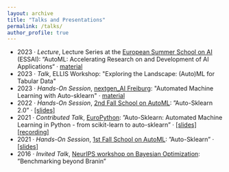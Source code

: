 ```yaml
---
layout: archive
title: "Talks and Presentations"
permalink: /talks/
author_profile: true
---
```


  * 2023 · *Lecture*, Lecture Series at the [European Summer School on AI](https://essai.si/) (ESSAI): “AutoML: Accelerating Research on and Development of AI Applications“ · [material](https://www.automl.org/talks/)
  * 2023 · *Talk*, ELLIS Workshop: "Exploring the Landscape: (Auto)ML for Tabular Data"
  * 2023 · *Hands-On Session*, [nextgen_AI Freiburg](https://freiburg-ai.github.io/): "Automated Machine Learning with Auto-sklearn" · [material](https://github.com/automl/auto-sklearn-talks/tree/main/2023_06_06_NextGenAI_Workshop) 
  * 2022 · *Hands-On Session*, [2nd Fall School on AutoML](https://sites.google.com/view/automl-fall-school-2022/home): ”Auto-Sklearn 2.0” · [[slides]](https://github.com/automl/auto-sklearn-talks/blob/main/2022_10_10_AutoMLFallSchool2/2022_ASKL_HandsOn.pdf)
  * 2021 · *Contributed Talk*, [EuroPython](https://ep2021.europython.eu/talks/8eJQ6kv-auto-sklearn-automated-machine-learning-in-python/): ”Auto-Sklearn: Automated Machine Learning in Python - from scikit-learn to auto-sklearn”
· [[slides]](https://github.com/automl/auto-sklearn-talks/blob/main/2021_07_28_EuroPython/2021_EuroPythonTalk.pdf) [[recording]](https://www.youtube.com/watch?v=ugN8U--oUaU)
  * 2021 · *Hands-On Session*, [1st Fall School on AutoML](https://sites.google.com/view/automlschool21): ”Auto-Sklearn” · [[slides]](https://github.com/automl/auto-sklearn-talks/blob/main/2021_11_10_AutoMLFallSchool/Feurer_Eggensperger_AutoSklearn_HandsOn_AutoML_School_21.pdf)
  * 2016 · *Invited Talk*, [NeurIPS workshop on Bayesian Optimization](https://bayesopt.github.io/past/2016.html): ”Benchmarking beyond Branin”